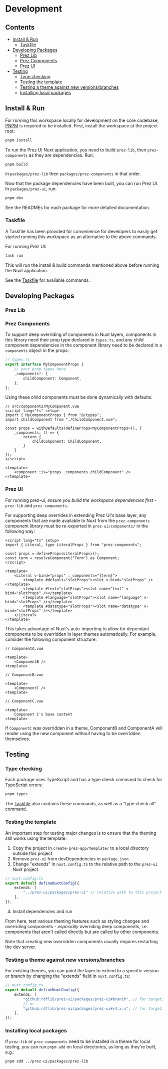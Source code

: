 # Development

## Contents
- [Install & Run](#install--run)
    - [Taskfile](#taskfile)
- [Developing Packages](#developing-packages)
    - [Prez Lib](#prez-lib)
    - [Prez Components](#prez-components)
    - [Prez UI](#prez-ui)
- [Testing](#testing)
    - [Type checking](#type-checking)
    - [Testing the template](#testing-the-template)
    - [Testing a theme against new versions/branches](#testing-a-theme-against-new-versionsbranches)
    - [Installing local packages](#installing-local-packages)

## Install & Run
For running this workspace locally for development on the core codebase, [PNPM](https://pnpm.io) is required to be installed. First, install the workspace at the project root:

```bash
pnpm install
```

To run the Prez UI Nuxt application, you need to build `prez-lib`, then `prez-components` as they are dependencies. Run:

```
pnpm build
```

in `packages/prez-lib` then `packages/prez-components` in that order.

Now that the package dependencies have been built, you can run Prez UI. In `packages/prez-ui`, run:

```bash
pnpm dev
```

See the READMEs for each package for more detailed documentation.

### Taskfile
A Taskfile has been provided for convenience for developers to easily get started running this workspace as an alternative to the above commands.

For running Prez UI:

```bash
task run
```

This will run the install & build commands mentioned above before running the Nuxt application.

See the [Taskfile](/Taskfile.yaml) for available commands.

## Developing Packages

### Prez Lib

### Prez Components
To support deep overriding of components in Nuxt layers, components in this library need their prop type declared in `types.ts`, and any child component dependencies in the component library need to be declared in a `components` object in the props:

```typescript
// types.ts
export interface MyComponentProps {
    // your prop types here
    _components?: {
        childComponent: Component,
    };
};
```

Using these child components must be done dynamically with defaults:

```vue
// src/components/MyComponent.vue
<script lang="ts" setup>
import { MyComponentProps } from "@/types";
import childComponent from "./ChildComponent.vue";

const props = withDefaults(defineProps<MyComponentProps>(), {
    _components: () => {
        return {
            childComponent: ChildComponent,
        }
    }
});
</script>

<template>
    <component :is="props._components.childComponent" />
</template>
```

### Prez UI
For running prez-ui, *ensure you build the workspace dependencies first* - `prez-lib` and `prez-components`.

For supporting deep overrides in extending Prez UI's base layer, any components that are made available to Nuxt from the `prez-components` component library must be re-exported in `prez-ui/components/` in the following way:

```vue
<script lang="ts" setup>
import { Literal, type LiteralProps } from "prez-components";

const props = defineProps<LiteralProps>();
const term = resolveComponent("Term") as Component;
</script>

<template>
    <Literal v-bind="props" :_components="{term}">
        <template #default="slotProps"><slot v-bind="slotProps" /></template>
        <template #text="slotProps"><slot name="text" v-bind="slotProps" /></template>
        <template #language="slotProps"><slot name="language" v-bind="slotProps" /></template>
        <template #datatype="slotProps"><slot name="datatype" v-bind="slotProps" /></template>
    </Literal>
</template>
```

This takes advantage of Nuxt's auto-importing to allow for dependant components to be overridden in layer themes automatically. For example, consider the following component structure:

```vue
// ComponentA.vue

<template>
    <ComponentB />
<template>
```

```vue
// ComponentB.vue

<template>
    <ComponentC />
<template>
```

```vue
// ComponentC.vue

<template>
    Component C's base content
<template>
```

If `ComponentC` was overridden in a theme, ComponentB and ComponentA will render using the new component without having to be overridden themselves.

## Testing

### Type checking
Each package uses TypeScript and has a type check command to check for TypeScript errors:

```bash
pnpm types
```

The [Taskfile](/Taskfile.yaml) also contains these commands, as well as a "type check all" command.

### Testing the template
An important step for testing major changes is to ensure that the theming still works using the template.

1. Copy the project in `create-prez-app/template/` to a local directory outside this project
2. Remove `prez-ui` from devDependencies in `package.json`
3. Change "extends" in `nuxt.config.ts` to the relative path to the `prez-ui` Nuxt project
```typescript
// nuxt.config.ts
export default defineNuxtConfig({
    extends: [
        "../prez-ui/packages/prez-ui" // relative path to this project
    ],
});
```
4. Install dependencies and run

From here, test various theming features such as styling changes and overriding components - *especially* overriding deep components, i.e. components that aren't called directly but are called by other components.

Note that creating new overridden components usually requires restarting the dev server.

### Testing a theme against new versions/branches
For existing themes, you can point the layer to extend to a specific version or branch by changing the "extends" field in `nuxt.config.ts`:

```typescript
// nuxt.config.ts
export default defineNuxtConfig({
    extends: [
        "github:rdflib/prez-ui/packages/prez-ui#branch", // for targeting a branch
        // or
        "github:rdflib/prez-ui/packages/prez-ui#v4.x.x", // for targeting a version
    ],
});
```

### Installing local packages
If `prez-lib` or `prez-components` need to be installed in a theme for local testing, you can run `pnpm add` on local directories, as long as they're built, e.g.:

```bash
pnpm add ../prez-ui/packages/prez-lib
```
